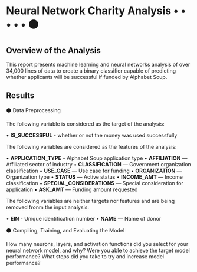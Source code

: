 # Neural Network Charity Analysis • • • • •  ⚫
## Overview of the Analysis

This report presents machine learning and neural networks analysis of over 34,000 lines of data to create a binary classifier capable of predicting whether applicants will be successful if funded by Alphabet Soup.

## Results

⚫ Data Preprocessing

The following variable is considered as the target of the analysis:

• <b>IS_SUCCESSFUL</b> - whether or not the money was used successfully

The following variables are considered as the features of the analysis:

• <b>APPLICATION_TYPE</b> - Alphabet Soup application type
• <b>AFFILIATION</b> — Affiliated sector of industry
• <b>CLASSIFICATION</b> — Government organization classification
• <b>USE_CASE</b> — Use case for funding
• <b>ORGANIZATION</b> — Organization type
• <b>STATUS</b> — Active status
• <b>INCOME_AMT</b> — Income classification
• <b>SPECIAL_CONSIDERATIONS</b> — Special consideration for application
• <b>ASK_AMT</b> — Funding amount requested

The following variables are neither targets nor features and are being removed fronm the input analysis:

• <b>EIN</b> - Unique identification number
• <b>NAME</b> — Name of donor

⚫ Compiling, Training, and Evaluating the Model

How many neurons, layers, and activation functions did you select for your neural network model, and why?
Were you able to achieve the target model performance?
What steps did you take to try and increase model performance?
